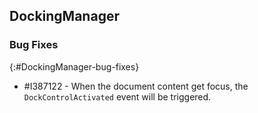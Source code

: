 ## DockingManager

### Bug Fixes
{:#DockingManager-bug-fixes}

* \#I387122 - When the document content get focus, the `DockControlActivated` event will be triggered.